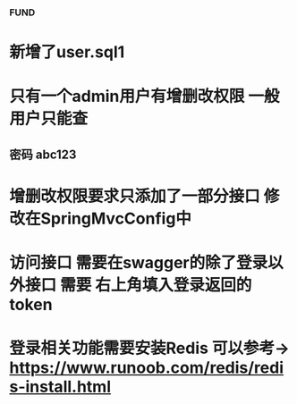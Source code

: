 ### FUND 
# 新增了user.sql1
# 只有一个admin用户有增删改权限 一般用户只能查
## 密码 abc123
# 增删改权限要求只添加了一部分接口 修改在SpringMvcConfig中
# 访问接口 需要在swagger的除了登录以外接口 需要 右上角填入登录返回的token
# 登录相关功能需要安装Redis 可以参考->  https://www.runoob.com/redis/redis-install.html
